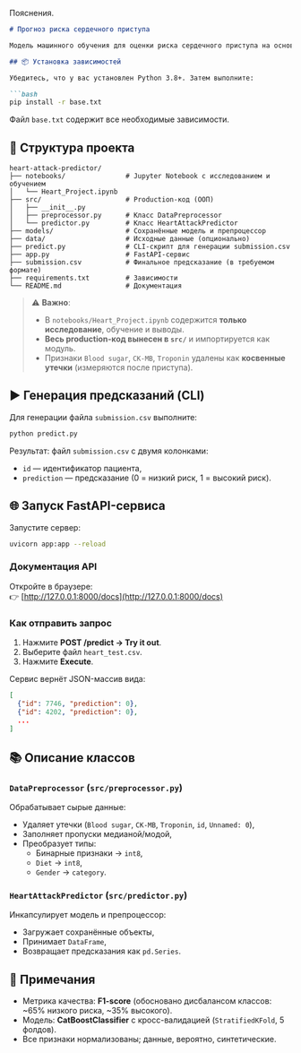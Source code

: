 Пояснения.
```markdown
# Прогноз риска сердечного приступа

Модель машинного обучения для оценки риска сердечного приступа на основе анамнеза пациента.

## 📦 Установка зависимостей

Убедитесь, что у вас установлен Python 3.8+. Затем выполните:

```bash
pip install -r base.txt
```

Файл `base.txt` содержит все необходимые зависимости.

## 📂 Структура проекта

```
heart-attack-predictor/
├── notebooks/               # Jupyter Notebook с исследованием и обучением
│   └── Heart_Project.ipynb
├── src/                     # Production-код (ООП)
│   ├── __init__.py
│   ├── preprocessor.py      # Класс DataPreprocessor
│   └── predictor.py         # Класс HeartAttackPredictor
├── models/                  # Сохранённые модель и препроцессор
├── data/                    # Исходные данные (опционально)
├── predict.py               # CLI-скрипт для генерации submission.csv
├── app.py                   # FastAPI-сервис
├── submission.csv           # Финальное предсказание (в требуемом формате)
├── requirements.txt         # Зависимости
└── README.md                # Документация
```

> ⚠️ **Важно**:  
> - В `notebooks/Heart_Project.ipynb` содержится **только исследование**, обучение и выводы.  
> - **Весь production-код вынесен в `src/`** и импортируется как модуль.  
> - Признаки `Blood sugar`, `CK-MB`, `Troponin` удалены как **косвенные утечки** (измеряются после приступа).

## ▶️ Генерация предсказаний (CLI)

Для генерации файла `submission.csv` выполните:

```bash
python predict.py
```

Результат: файл `submission.csv` с двумя колонками:
- `id` — идентификатор пациента,
- `prediction` — предсказание (0 = низкий риск, 1 = высокий риск).

## 🌐 Запуск FastAPI-сервиса

Запустите сервер:

```bash
uvicorn app:app --reload
```

### Документация API
Откройте в браузере:  
👉 [http://127.0.0.1:8000/docs](http://127.0.0.1:8000/docs)

### Как отправить запрос
1. Нажмите **POST /predict → Try it out**.
2. Выберите файл `heart_test.csv`.
3. Нажмите **Execute**.

Сервис вернёт JSON-массив вида:
```json
[
  {"id": 7746, "prediction": 0},
  {"id": 4202, "prediction": 0},
  ...
]
```

## 📚 Описание классов

### `DataPreprocessor` (`src/preprocessor.py`)
Обрабатывает сырые данные:
- Удаляет утечки (`Blood sugar`, `CK-MB`, `Troponin`, `id`, `Unnamed: 0`),
- Заполняет пропуски медианой/модой,
- Преобразует типы:
  - Бинарные признаки → `int8`,
  - `Diet` → `int8`,
  - `Gender` → `category`.

### `HeartAttackPredictor` (`src/predictor.py`)
Инкапсулирует модель и препроцессор:
- Загружает сохранённые объекты,
- Принимает `DataFrame`,
- Возвращает предсказания как `pd.Series`.

## 📝 Примечания
- Метрика качества: **F1-score** (обосновано дисбалансом классов: ~65% низкого риска, ~35% высокого).
- Модель: **CatBoostClassifier** с кросс-валидацией (`StratifiedKFold`, 5 фолдов).
- Все признаки нормализованы; данные, вероятно, синтетические.

